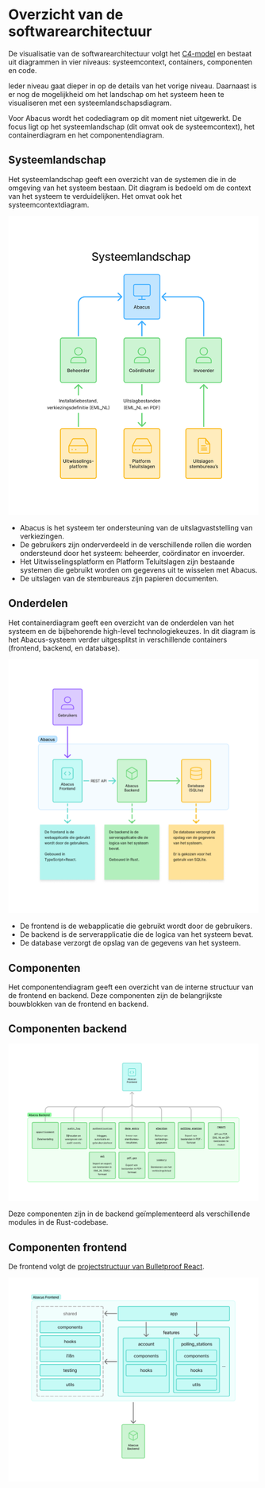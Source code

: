 # Overzicht van de softwarearchitectuur

De visualisatie van de softwarearchitectuur volgt het [C4-model] en bestaat uit
diagrammen in vier niveaus: systeemcontext, containers, componenten en code.

Ieder niveau gaat dieper in op de details van het vorige niveau. Daarnaast is er
nog de mogelijkheid om het landschap om het systeem heen te visualiseren met een
systeemlandschapsdiagram.

Voor Abacus wordt het codediagram op dit moment niet uitgewerkt. De focus ligt
op het systeemlandschap (dit omvat ook de systeemcontext), het containerdiagram
en het componentendiagram.

[C4-model]: https://c4model.com/ "C4 model"

## Systeemlandschap

Het systeemlandschap geeft een overzicht van de systemen die in de omgeving van
het systeem bestaan. Dit diagram is bedoeld om de context van het systeem te
verduidelijken. Het omvat ook het systeemcontextdiagram.

![Systeemlandschapsdiagram](./diagrammen/systeemlandschap.png)

- Abacus is het systeem ter ondersteuning van de uitslagvaststelling van
  verkiezingen.
- De gebruikers zijn onderverdeeld in de verschillende rollen die worden
  ondersteund door het systeem: beheerder, coördinator en invoerder.
- Het Uitwisselingsplatform en Platform Teluitslagen zijn bestaande systemen die
  gebruikt worden om gegevens uit te wisselen met Abacus.
- De uitslagen van de stembureaus zijn papieren documenten.

## Onderdelen

Het containerdiagram geeft een overzicht van de onderdelen van het systeem en de
bijbehorende high-level technologiekeuzes. In dit diagram is het Abacus-systeem
verder uitgesplitst in verschillende containers (frontend, backend, en
database).

![Containerdiagram](./diagrammen/container.png)

- De frontend is de webapplicatie die gebruikt wordt door de gebruikers.
- De backend is de serverapplicatie die de logica van het systeem bevat.
- De database verzorgt de opslag van de gegevens van het systeem.

## Componenten

Het componentendiagram geeft een overzicht van de interne structuur van de
frontend en backend. Deze componenten zijn de belangrijkste bouwblokken van de
frontend en backend.

## Componenten backend

![Diagram met componenten backend](./diagrammen/component-backend.png)

Deze componenten zijn in de backend geïmplementeerd als verschillende modules in
de Rust-codebase.

## Componenten frontend

De frontend volgt de [projectstructuur van Bulletproof
React][bulletproof-react-structure].

![Diagram met componenten frontend](./diagrammen/component-frontend.png)

[bulletproof-react-structure]:
    https://github.com/alan2207/bulletproof-react/blob/master/docs/project-structure.md
    "Bulletproof React projectstructuur"
